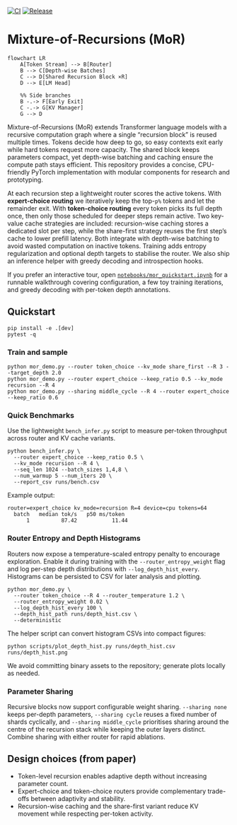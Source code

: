 [![CI](https://github.com/mixture-of-recursions/mixture_of_recursions/actions/workflows/ci.yml/badge.svg)](https://github.com/mixture-of-recursions/mixture_of_recursions/actions/workflows/ci.yml)
[![Release](https://img.shields.io/badge/release-v0.1.0-blue.svg)](https://github.com/mixture-of-recursions/mixture_of_recursions/releases/tag/v0.1.0)

# Mixture-of-Recursions (MoR)

```mermaid
flowchart LR
    A[Token Stream] --> B[Router]
    B --> C[Depth-wise Batches]
    C --> D[Shared Recursion Block ×R]
    D --> E[LM Head]

    %% Side branches
    B -.-> F[Early Exit]
    C -.-> G[KV Manager]
    G --> D
```

Mixture-of-Recursions (MoR) extends Transformer language models with a recursive computation graph where a single “recursion block” is reused multiple times. Tokens decide how deep to go, so easy contexts exit early while hard tokens request more capacity. The shared block keeps parameters compact, yet depth-wise batching and caching ensure the compute path stays efficient. This repository provides a concise, CPU-friendly PyTorch implementation with modular components for research and prototyping.

At each recursion step a lightweight router scores the active tokens. With **expert-choice routing** we iteratively keep the top-`p%` tokens and let the remainder exit. With **token-choice routing** every token picks its full depth once, then only those scheduled for deeper steps remain active. Two key-value cache strategies are included: recursion-wise caching stores a dedicated slot per step, while the share-first strategy reuses the first step’s cache to lower prefill latency. Both integrate with depth-wise batching to avoid wasted computation on inactive tokens. Training adds entropy regularization and optional depth targets to stabilise the router. We also ship an inference helper with greedy decoding and introspection hooks.

If you prefer an interactive tour, open [`notebooks/mor_quickstart.ipynb`](notebooks/mor_quickstart.ipynb) for a runnable walkthrough covering configuration, a few toy training iterations, and greedy decoding with per-token depth annotations.

## Quickstart

```
pip install -e .[dev]
pytest -q
```

### Train and sample

```
python mor_demo.py --router token_choice --kv_mode share_first --R 3 --target_depth 2.0
python mor_demo.py --router expert_choice --keep_ratio 0.5 --kv_mode recursion --R 4
python mor_demo.py --sharing middle_cycle --R 4 --router expert_choice --keep_ratio 0.6
```

### Quick Benchmarks

Use the lightweight `bench_infer.py` script to measure per-token throughput across router and KV cache variants.

```
python bench_infer.py \
  --router expert_choice --keep_ratio 0.5 \
  --kv_mode recursion --R 4 \
  --seq_len 1024 --batch_sizes 1,4,8 \
  --num_warmup 5 --num_iters 20 \
  --report_csv runs/bench.csv
```

Example output:

```
router=expert_choice kv_mode=recursion R=4 device=cpu tokens=64
  batch   median tok/s   p50 ms/token
      1          87.42           11.44
```

### Router Entropy and Depth Histograms

Routers now expose a temperature-scaled entropy penalty to encourage exploration. Enable it during training with the `--router_entropy_weight` flag and log per-step depth distributions with `--log_depth_hist_every`. Histograms can be persisted to CSV for later analysis and plotting.

```
python mor_demo.py \
  --router token_choice --R 4 --router_temperature 1.2 \
  --router_entropy_weight 0.02 \
  --log_depth_hist_every 100 \
  --depth_hist_path runs/depth_hist.csv \
  --deterministic
```

The helper script can convert histogram CSVs into compact figures:

```
python scripts/plot_depth_hist.py runs/depth_hist.csv runs/depth_hist.png
```

We avoid committing binary assets to the repository; generate plots locally as needed.

### Parameter Sharing

Recursive blocks now support configurable weight sharing. `--sharing none` keeps per-depth parameters, `--sharing cycle` reuses a fixed number of shards cyclically, and `--sharing middle_cycle` prioritises sharing around the centre of the recursion stack while keeping the outer layers distinct. Combine sharing with either router for rapid ablations.

## Design choices (from paper)

* Token-level recursion enables adaptive depth without increasing parameter count.
* Expert-choice and token-choice routers provide complementary trade-offs between adaptivity and stability.
* Recursion-wise caching and the share-first variant reduce KV movement while respecting per-token activity.
